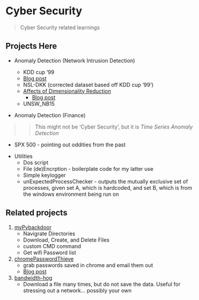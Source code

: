 # Cyber Security
> Cyber Security related learnings 

## Projects Here 

* Anomaly Detection (Network Intrusion Detection) 

  * KDD cup ‘99
   + [Blog post](https://medium.com/@alik604/predicting-the-nsl-kdd-data-set-with-98-accuracy-240a7a245c9d) 
  * NSL-DKK (corrected dataset based off KDD cup ‘99’)
   + [Affects of Dimensionality Reduction](https://github.com/alik604/dimensionality-reduction-overview) 
     +  [Blog post](https://medium.com/@alik604/dimensionality-reduction-effects-on-model-accuracy-c021f4f33a61)
  * UNSW_NB15 

* Anomaly Detection (Finance)
> > This might not be ‘Cyber Security’, but it is _Time Series Anomaly Detection_ 
  - SPX 500 - pointing out oddities from the past  

* Utilities 
  * Dos script
  * File (de)Encrption - boilerplate code for my latter use 
  * Simple keylogger 
  * unExpectedProcessChecker - outputs the mutually exclusive set of processes, given set A, which is hardcoded, and set B, which is from the windows environment being run on



## Related projects

1. [myPybackdoor](https://github.com/alik604/myPybackdoor)
    - Navigrate Directories 
    - Download, Create, and Delete Files
    - custom CMD command
    - Get wifi Password list
2. [chromePasswordThieve](https://github.com/alik604/chromePasswordThieve)
    - grab passwords saved in chrome and email them out 
    - [Blog post](https://alik604.github.io/chromePasswordThieve/index.html)
3. [bandwidth-hog](https://github.com/alik604/bandwidth-hog)
    - Download a file many times, but do not save the data. Useful for stressing out a network... possibly your own
